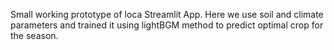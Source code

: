 Small working prototype of loca Streamlit App. Here we use soil and climate parameters and trained it using lightBGM method to predict optimal crop for the season.
